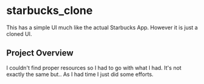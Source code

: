 # starbucks_clone

This has a simple UI much like the actual Starbucks App. However it is just a cloned UI.

## Project Overview

I couldn't find proper resources so I had to go with what I had. It's not exactly the same but..
As I had time I just did some efforts.
